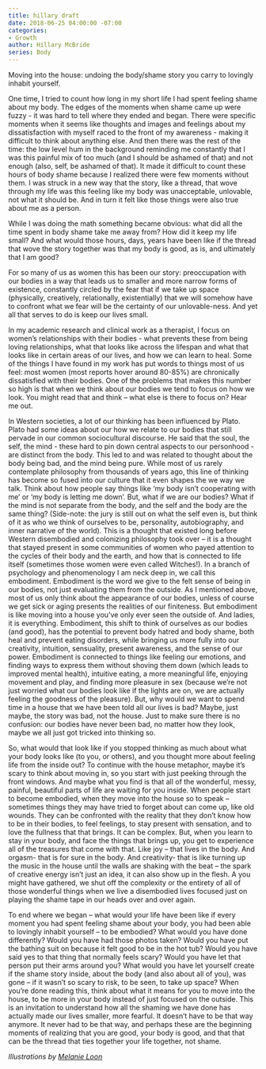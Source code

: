 ```yaml
---
title: hillary draft
date: 2018-06-25 04:00:00 -07:00
categories:
- Growth
author: Hillary McBride
series: Body
---
```


Moving into the house: undoing the body/shame story you carry to lovingly inhabit yourself. 

One time, I tried to count how long in my short life I had spent feeling shame about my body. The edges of the moments when shame came up were fuzzy - it was hard to tell where they ended and began. There were specific moments when it seems like thoughts and images and feelings about my dissatisfaction with myself raced to the front of my awareness - making it difficult to think about anything else. And then there was the rest of the time: the low level hum in the background reminding me constantly that I was this painful mix of too much (and I should be ashamed of that) and not enough (also, self, be ashamed of that). It made it difficult to count these hours of body shame because I realized there were few moments without them. I was struck in a new way that the story, like a thread, that wove through my life was this feeling like my body was unacceptable, unlovable, not what it should be. And in turn it felt like those things were also true about me as a person.

While I was doing the math something became obvious: what did all the time spent in body shame take me away from? How did it keep my life small? And what would those hours, days, years have been like if the thread that wove the story together was that my body is good, as is, and ultimately that I am good? 

For so many of us as women this has been our story: preoccupation with our bodies in a way that leads us to smaller and more narrow forms of existence, constantly circled by the fear that if we take up space (physically, creatively, relationally, existentially) that we will somehow have to confront what we fear will be the certainty of our unlovable-ness. And yet all that serves to do is keep our lives small.  

In my academic research and clinical work as a therapist, I focus on women’s relationships with their bodies - what prevents these from being loving relationships, what that looks like across the lifespan and what that looks like in certain areas of our lives, and how we can learn to heal. Some of the things I have found in my work has put words to things most of us feel: most women (most reports hover around 80-85%) are chronically dissatisfied with their bodies. One of the problems that makes this number so high is that when we think about our bodies we tend to focus on how we look. You might read that and think – what else is there to focus on? Hear me out.

In Western societies, a lot of our thinking has been influenced by Plato. Plato had some ideas about our how we relate to our bodies that still pervade in our common sociocultural discourse. He said that the soul, the self, the mind - these hard to pin down central aspects to our personhood - are distinct from the body. This led to and was related to thought about the body being bad, and the mind being pure. While most of us rarely contemplate philosophy from thousands of years ago, this line of thinking has become so fused into our culture that it even shapes the we way we talk. Think about how people say things like ‘my body isn’t cooperating with me’ or ‘my body is letting me down’. But, what if we are our bodies? What if the mind is not separate from the body, and the self and the body are the same thing? (Side-note: the jury is still out on what the self even is, but think of it as who we think of ourselves to be, personality, autobiography, and inner narrative of the world). This is a thought that existed long before Western disembodied and colonizing philosophy took over – it is a thought that stayed present in some communities of women who payed attention to the cycles of their body and the earth, and how that is connected to life itself (sometimes those women were even called Witches!). In a branch of psychology and phenomenology I am neck deep in, we call this embodiment. Embodiment is the word we give to the felt sense of being in our bodies, not just evaluating them from the outside. As I mentioned above, most of us only think about the appearance of our bodies, unless of course we get sick or aging presents the realities of our finiteness. But embodiment is like moving into a house you’ve only ever seen the outside of. And ladies, it is everything. Embodiment, this shift to think of ourselves as our bodies (and good), has the potential to prevent body hatred and body shame, both heal and prevent eating disorders, while bringing us more fully into our creativity, intuition, sensuality, present awareness, and the sense of our power. Embodiment is connected to things like feeling our emotions, and finding ways to express them without shoving them down (which leads to improved mental health), intuitive eating, a more meaningful life, enjoying movement and play, and finding more pleasure in sex (because we’re not just worried what our bodies look like if the lights are on, we are actually feeling the goodness of the pleasure). But, why would we want to spend time in a house that we have been told all our lives is bad? Maybe, just maybe, the story was bad, not the house. Just to make sure there is no confusion: our bodies have never been bad, no matter how they look, maybe we all just got tricked into thinking so. 

So, what would that look like if you stopped thinking as much about what your body looks like (to you, or others), and you thought more about feeling life from the inside out? To continue with the house metaphor, maybe it’s scary to think about moving in, so you start with just peeking through the front windows. And maybe what you find is that all of the wonderful, messy, painful, beautiful parts of life are waiting for you inside. When people start to become embodied, when they move into the house so to speak – sometimes things they may have tried to forget about can come up, like old wounds. They can be confronted with the reality that they don’t know how to be in their bodies, to feel feelings, to stay present with sensation, and to love the fullness that that brings. It can be complex. But, when you learn to stay in your body, and face the things that brings up, you get to experience all of the treasures that come with that. Like joy – that lives in the body. And orgasm- that is for sure in the body. And creativity- that is like turning up the music in the house until the walls are shaking with the beat – the spark of creative energy isn’t just an idea, it can also show up in the flesh. A you might have gathered, we shut off the complexity or the entirety of all of those wonderful things when we live a disembodied lives focused just on playing the shame tape in our heads over and over again. 

To end where we began – what would your life have been like if every moment you had spent feeling shame about your body, you had been able to lovingly inhabit yourself – to be embodied? What would you have done differently? Would you have had those photos taken? Would you have put the bathing suit on because it felt good to be in the hot tub? Would you have said yes to that thing that normally feels scary? Would you have let that person put their arms around you? What would you have let yourself create if the shame story inside, about the body (and also about all of you), was gone – if it wasn’t so scary to risk, to be seen, to take up space? When you’re done reading this, think about what it means for you to move into the house, to be more in your body instead of just focused on the outside. This is an invitation to understand how all the shaming we have done has actually made our lives smaller, more fearful. It doesn’t have to be that way anymore. It never had to be that way, and perhaps these are the beginning moments of realizing that you are good, your body is good, and that that can be the thread that ties together your life together, not shame.  

_Illustrations by [Melanie Loon](http://www.melanieloon.com/)_